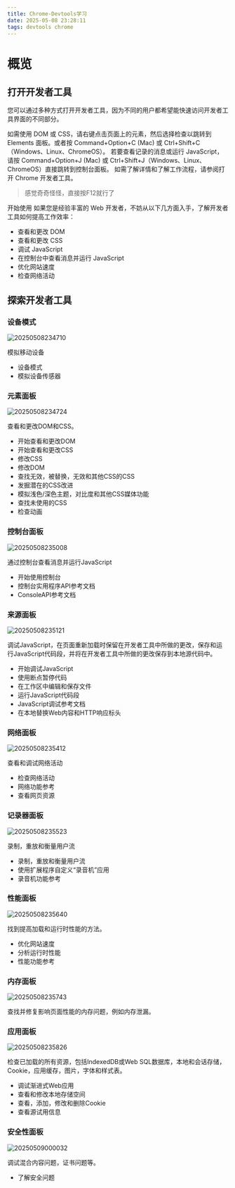 ```yaml
---
title: Chrome-Devtools学习
date: 2025-05-08 23:28:11
tags: devtools chrome
---
```


# 概览

## 打开开发者工具

您可以通过多种方式打开开发者工具，因为不同的用户都希望能快速访问开发者工具界面的不同部分。

如需使用 DOM 或 CSS，请右键点击页面上的元素，然后选择检查以跳转到 Elements 面板。或者按 Command+Option+C (Mac) 或 Ctrl+Shift+C（Windows、Linux、ChromeOS）。
若要查看记录的消息或运行 JavaScript，请按 Command+Option+J (Mac) 或 Ctrl+Shift+J（Windows、Linux、ChromeOS）直接跳转到控制台面板。
如需了解详情和了解工作流程，请参阅打开 Chrome 开发者工具。

> 感觉奇奇怪怪，直接按F12就行了

开始使用
如果您是经验丰富的 Web 开发者，不妨从以下几方面入手，了解开发者工具如何提高工作效率：

- 查看和更改 DOM
- 查看和更改 CSS
- 调试 JavaScript
- 在控制台中查看消息并运行 JavaScript
- 优化网站速度
- 检查网络活动

## 探索开发者工具

### 设备模式

![20250508234710](https://raw.githubusercontent.com/majialu-love-zouyutong/pictures/main/20250508234710.png)

模拟移动设备

- 设备模式
- 模拟设备传感器

### 元素面板

![20250508234724](https://raw.githubusercontent.com/majialu-love-zouyutong/pictures/main/20250508234724.png)

查看和更改DOM和CSS。

- 开始查看和更改DOM
- 开始查看和更改CSS
- 修改CSS
- 修改DOM
- 查找无效，被替换，无效和其他CSS的CSS
- 发掘潜在的CSS改进
- 模拟浅色/深色主题，对比度和其他CSS媒体功能
- 查找未使用的CSS
- 检查动画

### 控制台面板

![20250508235008](https://raw.githubusercontent.com/majialu-love-zouyutong/pictures/main/20250508235008.png)

通过控制台查看消息并运行JavaScript

- 开始使用控制台
- 控制台实用程序API参考文档
- ConsoleAPI参考文档

### 来源面板

![20250508235121](https://raw.githubusercontent.com/majialu-love-zouyutong/pictures/main/20250508235121.png)

调试JavaScript，在页面重新加载时保留在开发者工具中所做的更改，保存和运行JavaScript代码段，并将在开发者工具中所做的更改保存到本地源代码中。

- 开始调试JavaScript
- 使用断点暂停代码
- 在工作区中编辑和保存文件
- 运行JavaScript代码段
- JavaScript调试参考文档
- 在本地替换Web内容和HTTP响应标头

### 网络面板

![20250508235412](https://raw.githubusercontent.com/majialu-love-zouyutong/pictures/main/20250508235412.png)

查看和调试网络活动

- 检查网络活动
- 网络功能参考
- 查看网页资源

### 记录器面板

![20250508235523](https://raw.githubusercontent.com/majialu-love-zouyutong/pictures/main/20250508235523.png)

录制，重放和衡量用户流

- 录制，重放和衡量用户流
- 使用扩展程序自定义“录音机”应用
- 录音机功能参考

### 性能面板

![20250508235640](https://raw.githubusercontent.com/majialu-love-zouyutong/pictures/main/20250508235640.png)

找到提高加载和运行时性能的方法。

- 优化网站速度
- 分析运行时性能
- 性能功能参考

### 内存面板

![20250508235743](https://raw.githubusercontent.com/majialu-love-zouyutong/pictures/main/20250508235743.png)

查找并修复影响页面性能的内存问题，例如内存泄漏。

### 应用面板

![20250508235826](https://raw.githubusercontent.com/majialu-love-zouyutong/pictures/main/20250508235826.png)

检查已加载的所有资源，包括IndexedDB或Web SQL数据库，本地和会话存储，Cookie，应用缓存，图片，字体和样式表。

- 调试渐进式Web应用
- 查看和修改本地存储空间
- 查看，添加，修改和删除Cookie
- 查看源试用信息

### 安全性面板

![20250509000032](https://raw.githubusercontent.com/majialu-love-zouyutong/pictures/main/20250509000032.png)

调试混合内容问题，证书问题等。

- 了解安全问题

